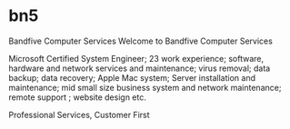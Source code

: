 # bn5
Bandfive Computer Services
Welcome to Bandfive Computer Services

Microsoft Certified System Engineer; 23 work experience; software, hardware and network services and maintenance; virus removal; data backup; data recovery; Apple Mac system; Server installation and maintenance; mid small size business system and network maintenance; remote support ; website design etc.

Professional Services, Customer First
